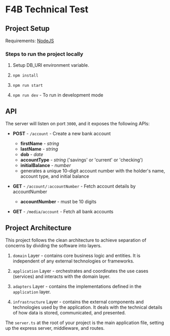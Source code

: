 # F4B Technical Test

## Project Setup

Requirements: [NodeJS](https://nodejs.org/en)

### Steps to run the project locally

1. Setup DB_URI environment variable.

1. `npm install`

1. `npm run start`

1. `npm run dev` - To run in development mode

## API

The server will listen on port `3000`, and it exposes the following APIs:

- **POST** - `/account` - Create a new bank account

  - **firstName** - _string_
  - **lastName** - _string_
  - **dob** - _date_
  - **accountType** - _string_ ('savings' or 'current' or 'checking')
  - **initialBalance** - _number_
  - generates a unique 10-digit account number with the holder's name, account type, and initial balance

- **GET** - `/account/:accountNumber` - Fetch account details by accountNumber

  - **accountNumber** - must be 10 digits

- **GET** - `/media/account` - Fetch all bank accounts

## Project Architecture

This project follows the clean architecture to achieve separation of concerns by dividing the software into layers.

1. `domain` Layer - contains core business logic and entities. It is independent of any external technologies or frameworks.

1. `application` Layer - orchestrates and coordinates the use cases (services) and interacts with the domain layer.

1. `adapters` Layer - contains the implementations defined in the `application` layer.

1. `infrastructure` Layer - contains the external components and technologies used by the application. It deals with the technical details of how data is stored, communicated, and presented.

The `server.ts` at the root of your project is the main application file, setting up the express server, middleware, and routes.
